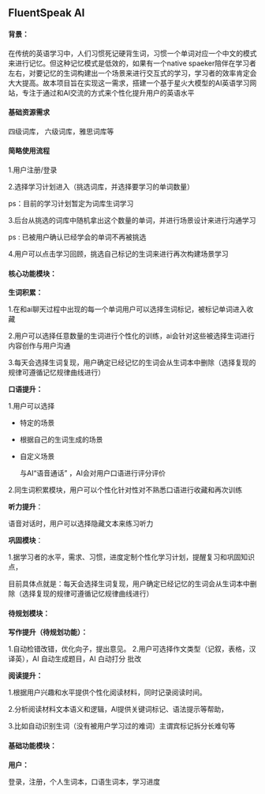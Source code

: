 ## **FluentSpeak AI** 

#### 背景：

在传统的英语学习中，人们习惯死记硬背生词，习惯一个单词对应一个中文的模式来进行记忆。但这种记忆模式是低效的，如果有一个native spaeker陪伴在学习者左右，对要记忆的生词构建出一个场景来进行交互式的学习，学习者的效率肯定会大大提高。故本项目旨在实现这一需求，搭建一个基于星火大模型的AI英语学习网站，专注于通过和AI交流的方式来个性化提升用户的英语水平



#### 基础资源需求

四级词库， 六级词库，雅思词库等



#### 简略使用流程

1.用户注册/登录



2.选择学习计划进入（挑选词库，并选择要学习的单词数量）

 ps：目前的学习计划暂定为词库生词学习



3.后台从挑选的词库中随机拿出这个数量的单词，并进行场景设计来进行沟通学习

ps : 已被用户确认已经学会的单词不再被挑选



4.用户可以点击学习回顾，挑选自己标记的生词来进行再次构建场景学习



#### **核心功能模块：**

**生词积累：**

1.在和ai聊天过程中出现的每一个单词用户可以选择生词标记，被标记单词进入收藏

2.用户可以选择任意数量的生词进行个性化的训练，ai会针对这些被选择生词进行内容创作与用户沟通

3.每天会选择生词复现，用户确定已经记忆的生词会从生词本中删除（选择复现的规律可遵循记忆规律曲线进行）



**口语提升：**

1.用户可以选择

* 特定的场景

*  根据自己的生词生成的场景

* 自定义场景

  与AI“语音通话” ，AI会对用户口语进行评分评价

2.同生词积累模块，用户可以个性化针对性对不熟悉口语进行收藏和再次训练



**听力提升**：

语音对话时，用户可以选择隐藏文本来练习听力



**巩固模块**：

1.据学习者的水平，需求、习惯，进度定制个性化学习计划，提醒复习和巩固知识点，

目前具体点就是：每天会选择生词复现，用户确定已经记忆的生词会从生词本中删除（选择复现的规律可遵循记忆规律曲线进行）



#### 待规划模块：

**写作提升（待规划功能）：**

1.自动检错改错，优化向子，提出意见。
2.用户可选择作文类型（记叙，表格，汉译英），AI 自动生成题目，AI 白动打分
批改



**阅读提升：**

1.根据用户兴趣和水平提供个性化阅读材料，同时记录阅读时间。

2.分析阅读材料文本语义和逻辑，Al提供关键词标记、语法提示等帮助，

3.比如自动识别生词（没有被用户学习过的难词）主谓宾标记拆分长难句等



#### 基础功能模块：

**用户：**

登录，注册，个人生词本，口语生词本，学习进度



